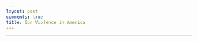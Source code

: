 ```yaml
---
layout: post
comments: true
title: Gun Violence in America
---
```


<html>
<head>
  <script type="text/javascript" src="https://www.gstatic.com/charts/loader.js"></script>
    <script type="text/javascript">
      google.charts.load('current', {'packages':["line"]});
      google.charts.setOnLoadCallback(drawChart);

    function drawChart() {
      var data = new google.visualization.DataTable();
      data.addColumn('number', 'Year');
      data.addColumn('number', 'Arizona');
      data.addColumn('number', 'California');
      data.addColumn('number', 'Illinois');
      data.addColumn('number', 'New York');
      data.addColumn('number', 'Texas');

      data.addRows([
[1980.0, 2.19, 4.75, 3.59, 6.66, 4.77],
[1980.08, 2.35, 3.7, 5.3, 4.59, 5.49],
[1980.17, 1.1, 3.76, 4.36, 4.23, 6.84],
[1980.25, 2.66, 3.92, 5.07, 5.93, 5.45],
[1980.33, 2.5, 4.11, 5.61, 5.73, 5.29],
[1980.42, 1.56, 5.8, 5.69, 5.68, 5.85],
[1980.5, 2.5, 5.5, 6.86, 4.9, 5.93],
[1980.58, 2.5, 6.07, 7.33, 6.04, 7.12],
[1980.67, 2.82, 5.72, 5.61, 0.77, 5.61],
[1980.75, 2.03, 4.91, 5.46, 6.66, 5.25],
[1980.83, 2.35, 5.29, 5.3, 5.37, 3.54],
[1980.92, 2.66, 5.34, 6.55, 7.74, 4.1],
[1981.0, 3.91, 4.19, 6.16, 5.93, 5.25],
[1981.08, 1.25, 4.72, 4.91, 3.97, 5.21],
[1981.17, 1.56, 3.97, 4.75, 5.73, 5.77],
[1981.25, 1.41, 4.19, 5.07, 4.95, 5.93],
[1981.33, 2.03, 4.7, 4.21, 4.85, 5.57],
[1981.42, 1.72, 4.48, 4.52, 0.46, 6.24],
[1981.5, 1.88, 4.51, 5.46, 6.14, 5.89],
[1981.58, 1.41, 3.11, 6.47, 4.64, 5.73],
[1981.67, 1.88, 3.44, 4.6, 5.26, 4.53],
[1981.75, 1.72, 3.46, 3.74, 5.52, 4.14],
[1981.83, 2.5, 3.06, 4.68, 6.19, 4.49],
[1981.92, 1.88, 2.82, 5.22, 0.83, 4.69],
[1982.0, 1.88, 4.35, 5.14, 4.95, 3.74],
[1982.08, 2.19, 3.54, 3.66, 4.85, 3.34],
[1982.17, 0.78, 4.19, 3.04, 5.16, 3.54],
[1982.25, 2.5, 4.13, 6.16, 4.8, 3.98],
[1982.33, 1.41, 4.0, 4.52, 6.3, 3.82],
[1982.42, 2.19, 3.36, 3.82, 5.78, 3.86],
[1982.5, 1.72, 3.97, 5.07, 6.09, 4.73],
[1982.58, 1.72, 4.21, 4.6, 4.39, 5.57],
[1982.67, 1.72, 3.92, 3.66, 5.88, 4.18],
[1982.75, 2.19, 3.68, 3.27, 5.42, 3.3],
[1982.83, 1.25, 3.57, 3.27, 4.44, 3.98],
[1982.92, 1.41, 3.7, 4.13, 1.03, 3.9],
[1983.0, 2.19, 3.97, 3.59, 4.39, 4.89],
[1983.08, 0.94, 3.03, 3.9, 4.03, 4.37],
[1983.17, 1.25, 3.14, 4.6, 6.04, 4.97],
[1983.25, 1.56, 3.46, 3.2, 5.42, 5.13],
[1983.33, 2.35, 3.7, 3.59, 5.16, 4.93],
[1983.42, 0.63, 2.93, 4.05, 3.56, 5.25],
[1983.5, 0.78, 4.11, 6.39, 5.32, 6.08],
[1983.58, 2.5, 4.11, 5.07, 5.01, 5.21],
[1983.67, 1.25, 3.57, 5.22, 6.09, 5.61],
[1983.75, 2.03, 3.57, 4.99, 5.21, 4.93],
[1983.83, 1.41, 2.98, 4.75, 3.87, 4.49],
[1983.92, 2.5, 3.95, 4.29, 7.38, 5.69],
[1984.0, 1.72, 3.95, 0.94, 5.62, 4.02],
[1984.08, 2.03, 2.63, 0.94, 4.03, 3.66],
[1984.17, 1.1, 3.38, 0.7, 4.39, 4.49],
[1984.25, 2.19, 3.84, 1.87, 4.9, 4.41],
[1984.33, 2.66, 3.44, 1.4, 3.66, 3.98],
[1984.42, 0.78, 3.54, 1.01, 3.87, 5.25],
[1984.5, 2.19, 4.13, 0.86, 4.49, 4.85],
[1984.58, 2.03, 4.27, 0.7, 4.18, 5.09],
[1984.67, 0.63, 4.32, 0.62, 4.49, 4.89],
[1984.75, 1.56, 4.24, 0.86, 3.3, 4.53],
[1984.83, 0.78, 4.13, 0.7, 4.39, 4.45],
[1984.92, 1.1, 3.78, 1.01, 6.3, 5.73],
[1985.0, 1.41, 3.76, 1.4, 3.87, 4.77],
[1985.08, 3.13, 3.97, 1.09, 3.77, 4.45],
[1985.17, 1.72, 3.57, 1.09, 3.3, 5.61],
[1985.25, 2.03, 3.54, 0.7, 4.54, 4.81],
[1985.33, 1.88, 3.68, 0.78, 2.74, 4.85],
[1985.42, 1.25, 3.6, 1.01, 4.8, 4.85],
[1985.5, 2.19, 4.16, 1.71, 4.44, 5.17],
[1985.58, 1.1, 4.35, 0.7, 4.18, 5.65],
[1985.67, 1.88, 3.36, 0.7, 4.33, 4.61],
[1985.75, 1.88, 3.78, 0.55, 3.97, 4.37],
[1985.83, 2.66, 3.84, 0.31, 3.66, 4.37],
[1985.92, 2.82, 4.46, 0.16, 0.21, 4.45],
[1986.0, 1.1, 4.24, 3.51, 5.47, 3.7],
[1986.08, 1.88, 3.25, 3.43, 3.97, 4.61],
[1986.17, 1.25, 4.16, 3.74, 4.23, 6.04],
[1986.25, 3.13, 3.78, 4.21, 5.37, 4.93],
[1986.33, 1.72, 4.24, 4.44, 4.39, 5.41],
[1986.42, 5.16, 3.68, 4.29, 4.39, 5.37],
[1986.5, 1.41, 4.64, 5.77, 5.16, 4.57],
[1986.58, 2.97, 5.23, 5.07, 3.51, 6.08],
[1986.67, 2.5, 5.29, 3.12, 6.24, 5.01],
[1986.75, 2.19, 4.29, 0.55, 4.64, 4.41],
[1986.83, 1.41, 3.92, 0.78, 0.41, 4.69],
[1986.92, 2.03, 3.92, 0.55, 0.36, 5.69],
[1987.0, 2.97, 3.84, 1.17, 3.97, 3.5],
[1987.08, 2.19, 4.32, 1.09, 4.64, 4.93],
[1987.17, 3.29, 4.21, 0.86, 4.95, 4.45],
[1987.25, 1.41, 4.38, 0.78, 4.59, 4.14],
[1987.33, 2.03, 4.51, 1.25, 5.68, 4.81],
[1987.42, 1.41, 4.43, 3.66, 6.55, 3.3],
[1987.5, 3.29, 4.72, 1.17, 5.78, 4.41],
[1987.58, 1.25, 4.13, 1.56, 4.49, 3.94],
[1987.67, 1.72, 4.46, 1.09, 5.32, 5.21],
[1987.75, 1.72, 4.13, 0.86, 4.9, 3.7],
[1987.83, 1.72, 3.41, 0.78, 7.74, 3.34],
[1987.92, 2.82, 4.97, 0.78, 0.57, 4.57],
[1988.0, 2.19, 4.46, 3.12, 6.66, 4.65],
[1988.08, 1.88, 3.6, 3.43, 5.57, 4.22],
[1988.17, 3.13, 4.51, 3.12, 5.16, 4.37],
[1988.25, 3.6, 4.35, 3.51, 4.33, 3.54],
[1988.33, 1.88, 4.38, 4.05, 6.5, 4.41],
[1988.42, 2.35, 3.7, 3.27, 6.86, 3.14],
[1988.5, 1.88, 4.64, 4.29, 7.17, 4.73],
[1988.58, 3.91, 4.97, 5.07, 8.05, 4.81],
[1988.67, 2.19, 5.29, 6.24, 7.02, 4.41],
[1988.75, 2.19, 4.21, 3.74, 6.86, 4.29],
[1988.83, 2.5, 4.21, 2.96, 5.83, 3.58],
[1988.92, 2.82, 4.48, 3.9, 0.98, 5.29],
[1989.0, 1.88, 5.13, 3.66, 5.62, 4.93],
[1989.08, 1.41, 4.75, 3.59, 5.37, 4.02],
[1989.17, 2.66, 4.38, 3.59, 6.35, 4.41],
[1989.25, 2.66, 4.16, 4.21, 5.62, 4.65],
[1989.33, 2.19, 4.91, 3.27, 6.3, 4.73],
[1989.42, 2.35, 4.54, 3.9, 6.45, 4.22],
[1989.5, 2.82, 5.74, 3.59, 7.33, 5.01],
[1989.58, 2.66, 5.69, 4.29, 8.15, 4.73],
[1989.67, 1.41, 5.45, 3.97, 8.36, 4.33],
[1989.75, 3.6, 5.58, 5.3, 6.4, 4.57],
[1989.83, 1.25, 5.1, 4.13, 0.36, 5.65],
[1989.92, 2.03, 5.77, 4.99, 0.52, 5.41],
[1990.0, 2.19, 6.12, 5.38, 8.15, 4.41],
[1990.08, 2.35, 5.15, 4.99, 6.55, 4.22],
[1990.17, 2.19, 5.82, 4.44, 6.71, 4.77],
[1990.25, 2.66, 5.13, 4.91, 6.76, 4.73],
[1990.33, 2.35, 6.2, 5.38, 7.64, 5.17],
[1990.42, 3.13, 5.56, 6.39, 7.84, 5.93],
[1990.5, 3.91, 7.06, 1.4, 7.69, 7.79],
[1990.58, 3.13, 7.14, 1.79, 8.72, 5.81],
[1990.67, 2.5, 6.66, 1.32, 8.26, 6.32],
[1990.75, 2.19, 6.17, 1.64, 7.9, 6.2],
[1990.83, 2.5, 4.78, 0.55, 0.88, 5.29],
[1990.92, 2.35, 5.29, 1.01, 0.57, 6.16],
[1991.0, 2.5, 5.61, 5.92, 8.31, 5.69],
[1991.08, 3.44, 5.13, 3.66, 5.83, 5.41],
[1991.17, 3.6, 5.1, 5.14, 7.69, 4.77],
[1991.25, 1.56, 5.93, 5.46, 8.41, 6.16],
[1991.33, 3.44, 6.25, 5.22, 8.41, 6.01],
[1991.42, 3.44, 7.65, 5.53, 7.64, 5.61],
[1991.5, 2.82, 7.09, 5.77, 9.08, 7.04],
[1991.58, 2.19, 7.95, 8.57, 9.19, 7.99],
[1991.67, 3.91, 7.14, 6.55, 8.93, 7.32],
[1991.75, 2.19, 7.35, 6.39, 7.43, 8.15],
[1991.83, 1.41, 6.15, 4.68, 7.07, 5.81],
[1991.92, 2.19, 7.35, 5.85, 0.72, 7.2],
[1992.0, 2.5, 6.17, 5.77, 8.0, 6.24],
[1992.08, 1.72, 6.31, 4.75, 6.66, 5.49],
[1992.17, 3.13, 6.42, 3.66, 8.93, 5.25],
[1992.25, 3.44, 6.82, 6.39, 6.55, 5.13],
[1992.33, 5.01, 6.98, 6.24, 7.79, 5.57],
[1992.42, 3.44, 7.06, 5.85, 7.38, 6.16],
[1992.5, 2.19, 7.95, 6.78, 9.13, 6.48],
[1992.58, 4.22, 7.81, 7.25, 7.79, 6.2],
[1992.67, 2.66, 6.74, 7.48, 8.36, 5.77],
[1992.75, 2.82, 7.03, 4.75, 7.95, 5.37],
[1992.83, 2.03, 7.19, 4.52, 8.0, 4.85],
[1992.92, 4.69, 6.39, 4.13, 7.02, 6.16],
[1993.0, 3.44, 6.42, 4.68, 8.67, 5.57],
[1993.08, 2.03, 6.12, 3.97, 6.61, 5.01],
[1993.17, 2.66, 6.93, 3.97, 7.59, 5.29],
[1993.25, 3.75, 6.74, 4.05, 6.19, 5.17],
[1993.33, 3.44, 7.84, 2.96, 7.17, 5.21],
[1993.42, 2.66, 8.05, 4.91, 6.81, 5.97],
[1993.5, 5.01, 8.32, 6.24, 8.21, 5.57],
[1993.58, 3.29, 7.33, 5.92, 7.9, 6.44],
[1993.67, 3.91, 7.73, 6.0, 8.82, 5.49],
[1993.75, 3.75, 7.78, 5.07, 8.57, 5.65],
[1993.83, 3.13, 7.33, 5.22, 7.79, 5.33],
[1993.92, 3.6, 6.98, 3.74, 9.13, 5.13],
[1994.0, 3.13, 6.55, 4.44, 7.22, 5.45],
[1994.08, 3.29, 6.58, 4.6, 5.88, 5.37],
[1994.17, 4.07, 6.84, 6.78, 7.28, 5.97],
[1994.25, 3.75, 6.44, 5.85, 6.04, 4.61],
[1994.33, 2.5, 6.55, 6.47, 5.37, 5.05],
[1994.42, 3.29, 6.71, 6.86, 6.04, 4.02],
[1994.5, 5.79, 7.01, 6.86, 7.33, 5.29],
[1994.58, 4.54, 7.68, 7.09, 6.76, 6.08],
[1994.67, 5.01, 6.58, 4.99, 5.62, 4.93],
[1994.75, 4.85, 7.25, 5.3, 4.13, 6.32],
[1994.83, 2.5, 5.88, 3.43, 5.68, 4.97],
[1994.92, 7.35, 6.66, 3.51, 6.09, 4.53],
[1995.0, 5.48, 5.69, 3.66, 5.11, 4.53],
[1995.08, 2.97, 5.13, 2.81, 3.15, 3.82],
[1995.17, 5.94, 5.53, 4.05, 4.75, 3.82],
[1995.25, 3.13, 5.64, 3.2, 3.46, 3.62],
[1995.33, 5.48, 5.82, 3.82, 4.28, 3.9],
[1995.42, 4.69, 5.61, 3.74, 5.83, 4.57],
[1995.5, 5.01, 7.35, 3.82, 5.11, 4.97],
[1995.58, 5.94, 8.13, 5.53, 5.93, 4.61],
[1995.67, 5.63, 6.63, 4.21, 3.92, 3.26],
[1995.75, 6.26, 7.33, 4.83, 4.64, 4.06],
[1995.83, 2.97, 5.96, 3.59, 3.3, 3.5],
[1995.92, 4.38, 5.88, 4.13, 5.32, 3.9],
[1996.0, 3.29, 6.15, 3.74, 3.77, 3.54],
[1996.08, 4.07, 4.78, 2.88, 3.92, 3.38],
[1996.17, 4.54, 4.11, 3.12, 3.97, 3.26],
[1996.25, 3.29, 4.4, 3.04, 3.15, 2.27],
[1996.33, 3.6, 5.29, 3.97, 3.35, 4.45],
[1996.42, 3.44, 4.8, 5.69, 4.03, 3.06],
[1996.5, 2.03, 6.2, 4.83, 4.49, 2.98],
[1996.58, 4.85, 4.7, 5.53, 3.3, 3.82],
[1996.67, 4.85, 5.13, 3.59, 2.68, 3.54],
[1996.75, 3.91, 4.27, 4.83, 3.51, 3.82],
[1996.83, 4.07, 4.89, 3.12, 3.87, 2.62],
[1996.92, 4.07, 5.18, 3.27, 4.28, 3.98],
[1997.0, 3.91, 4.4, 3.35, 3.15, 3.58],
[1997.08, 2.82, 4.27, 2.03, 2.48, 2.74],
[1997.17, 2.97, 4.67, 3.04, 2.84, 3.38],
[1997.25, 3.44, 4.54, 4.21, 1.91, 2.94],
[1997.33, 5.79, 4.13, 2.88, 3.1, 3.06],
[1997.42, 2.82, 4.21, 3.66, 2.68, 3.26],
[1997.5, 4.22, 5.15, 5.07, 3.3, 3.34],
[1997.58, 4.85, 4.51, 4.52, 3.25, 3.5],
[1997.67, 3.29, 4.48, 3.9, 2.48, 3.18],
[1997.75, 2.97, 5.37, 4.68, 2.89, 2.86],
[1997.83, 4.38, 4.0, 4.05, 3.25, 3.02],
[1997.92, 4.22, 4.08, 3.66, 3.15, 3.46],
[1998.0, 3.44, 4.46, 3.43, 2.53, 3.98],
[1998.08, 3.44, 3.19, 2.65, 2.48, 3.22],
[1998.17, 5.63, 3.41, 3.43, 1.65, 2.82],
[1998.25, 3.91, 3.09, 3.82, 2.27, 3.1],
[1998.33, 4.38, 3.49, 4.52, 2.37, 3.78],
[1998.42, 2.66, 3.52, 4.13, 2.22, 3.94],
[1998.5, 3.44, 3.52, 4.29, 2.53, 2.98],
[1998.58, 3.75, 4.56, 4.6, 2.63, 3.06],
[1998.67, 4.85, 2.82, 2.96, 2.43, 3.54],
[1998.75, 3.44, 3.76, 3.74, 2.43, 3.02],
[1998.83, 3.75, 3.76, 3.59, 2.27, 2.51],
[1998.92, 3.75, 4.21, 3.43, 2.48, 3.14],
[1999.0, 3.44, 3.49, 3.2, 1.75, 3.42],
[1999.08, 4.22, 2.76, 2.03, 2.43, 2.58],
[1999.17, 3.44, 2.68, 2.18, 1.86, 2.31],
[1999.25, 4.38, 2.71, 2.96, 1.5, 2.9],
[1999.33, 2.82, 3.22, 3.2, 2.22, 3.06],
[1999.42, 4.69, 3.49, 4.36, 2.74, 2.55],
[1999.5, 3.75, 3.7, 3.04, 2.17, 2.35],
[1999.58, 4.07, 4.32, 4.36, 2.32, 2.78],
[1999.67, 3.44, 3.19, 3.27, 2.27, 2.66],
[1999.75, 5.32, 2.93, 3.04, 3.1, 2.55],
[1999.83, 3.44, 3.03, 3.2, 2.27, 2.11],
[1999.92, 5.48, 3.49, 2.57, 2.27, 2.43],
[2000.0, 3.29, 3.38, 2.03, 2.74, 2.78],
[2000.08, 2.82, 2.98, 2.03, 2.37, 1.99],
[2000.17, 4.54, 2.25, 2.42, 2.63, 2.43],
[2000.25, 4.22, 3.73, 2.57, 3.04, 2.19],
[2000.33, 3.75, 3.76, 2.96, 2.48, 2.27],
[2000.42, 4.38, 4.11, 2.57, 1.86, 2.86],
[2000.5, 4.07, 3.84, 4.99, 2.68, 2.9],
[2000.58, 3.6, 4.29, 3.9, 3.25, 3.26],
[2000.67, 2.19, 3.68, 3.51, 2.01, 2.86],
[2000.75, 4.38, 3.27, 3.43, 2.89, 3.54],
[2000.83, 4.07, 3.03, 1.87, 2.22, 2.58],
[2000.92, 2.5, 4.0, 1.17, 2.27, 2.74],
[2001.0, 3.75, 3.7, 2.65, 2.37, 2.7],
[2001.08, 3.6, 2.93, 1.32, 1.55, 2.03],
[2001.17, 4.22, 3.38, 1.17, 2.01, 2.66],
[2001.25, 3.13, 3.54, 3.43, 1.75, 2.98],
[2001.33, 4.54, 3.78, 1.95, 2.68, 2.39],
[2001.42, 3.75, 3.33, 0.86, 2.43, 2.58],
[2001.5, 4.69, 4.51, 1.25, 2.58, 2.94],
[2001.58, 4.54, 4.27, 0.62, 2.89, 3.58],
[2001.67, 5.79, 4.32, 1.4, 2.27, 3.02],
[2001.75, 5.01, 4.48, 1.01, 2.68, 3.3],
[2001.83, 4.07, 3.89, 0.94, 2.48, 2.66],
[2001.92, 3.91, 3.57, 1.01, 2.53, 3.78],
[2002.0, 3.75, 4.35, 2.65, 2.22, 3.18],
[2002.08, 2.82, 2.85, 1.95, 1.39, 2.23],
[2002.17, 4.69, 4.24, 0.94, 2.37, 3.26],
[2002.25, 4.22, 3.84, 2.34, 2.06, 2.62],
[2002.33, 6.41, 4.46, 3.43, 2.27, 3.1],
[2002.42, 3.44, 3.65, 4.21, 2.84, 3.26],
[2002.5, 6.26, 4.62, 4.36, 2.22, 3.38],
[2002.58, 2.97, 4.62, 4.83, 2.06, 3.18],
[2002.67, 3.75, 5.58, 3.9, 2.84, 2.86],
[2002.75, 5.63, 3.49, 3.97, 2.84, 2.78],
[2002.83, 3.91, 4.54, 2.49, 2.22, 2.03],
[2002.92, 5.63, 3.95, 3.74, 2.53, 2.58],
[2003.0, 2.97, 4.11, 2.49, 1.81, 2.74],
[2003.08, 4.22, 3.81, 2.26, 1.81, 2.94],
[2003.17, 5.01, 4.24, 3.43, 2.53, 2.78],
[2003.25, 4.38, 3.7, 3.35, 2.89, 2.78],
[2003.33, 5.79, 4.4, 3.97, 2.01, 3.22],
[2003.42, 4.07, 4.11, 3.35, 3.51, 4.22],
[2003.5, 3.13, 4.54, 4.75, 3.35, 3.54],
[2003.58, 5.79, 4.7, 3.51, 2.37, 3.02],
[2003.67, 5.79, 4.48, 3.2, 2.48, 3.34],
[2003.75, 3.91, 4.54, 3.35, 2.17, 3.06],
[2003.83, 4.07, 3.84, 3.43, 1.75, 3.42],
[2003.92, 4.54, 4.16, 2.73, 2.94, 3.46],
[2004.0, 5.32, 4.51, 1.95, 1.75, 2.7],
[2004.08, 4.07, 3.33, 1.95, 2.06, 2.15],
[2004.17, 4.85, 4.62, 2.49, 1.55, 3.7],
[2004.25, 5.48, 4.19, 2.26, 1.7, 2.78],
[2004.33, 4.38, 4.56, 1.95, 2.17, 3.34],
[2004.42, 3.6, 3.68, 2.65, 2.22, 2.94],
[2004.5, 3.91, 4.56, 3.35, 3.04, 3.38],
[2004.58, 5.79, 5.02, 2.81, 2.79, 3.58],
[2004.67, 3.44, 4.13, 2.03, 2.63, 3.38],
[2004.75, 4.22, 3.95, 2.49, 2.12, 3.14],
[2004.83, 4.22, 3.95, 2.1, 2.22, 3.1],
[2004.92, 4.38, 4.08, 1.79, 2.68, 3.06],
[2005.0, 3.44, 4.67, 1.17, 1.96, 3.06],
[2005.08, 2.97, 3.54, 1.32, 1.6, 2.58],
[2005.17, 3.91, 4.29, 2.34, 1.86, 2.9],
[2005.25, 4.69, 3.73, 2.18, 1.91, 3.34],
[2005.33, 3.75, 4.35, 2.49, 2.17, 3.82],
[2005.42, 5.79, 4.03, 3.04, 2.27, 2.9],
[2005.5, 5.48, 5.23, 3.35, 2.84, 3.02],
[2005.58, 5.16, 5.42, 3.27, 2.68, 3.3],
[2005.67, 5.01, 3.95, 1.95, 3.04, 3.58],
[2005.75, 5.48, 4.56, 2.49, 2.27, 3.5],
[2005.83, 5.01, 4.64, 2.03, 1.86, 3.74],
[2005.92, 6.26, 4.86, 1.87, 1.96, 4.06],
[2006.0, 4.54, 4.29, 1.95, 1.5, 3.26],
[2006.08, 5.48, 3.87, 1.17, 1.44, 2.55],
[2006.17, 5.48, 3.81, 2.18, 0.93, 3.54],
[2006.25, 5.01, 4.83, 2.88, 1.5, 3.5],
[2006.33, 4.07, 4.4, 3.2, 1.81, 3.62],
[2006.42, 5.63, 4.67, 3.2, 1.81, 3.86],
[2006.5, 6.1, 5.21, 3.97, 2.06, 3.7],
[2006.58, 4.85, 4.78, 1.95, 2.27, 3.7],
[2006.67, 4.22, 3.95, 3.74, 2.53, 3.82],
[2006.75, 4.54, 4.54, 1.95, 1.81, 2.94],
[2006.83, 4.07, 4.38, 3.12, 2.12, 2.82],
[2006.92, 5.63, 4.27, 2.65, 1.7, 3.14],
[2007.0, 4.54, 4.56, 1.09, 1.91, 3.58],
[2007.08, 5.48, 3.3, 1.17, 1.19, 3.02],
[2007.17, 5.32, 3.41, 2.57, 1.29, 3.46],
[2007.25, 4.38, 4.03, 2.18, 2.37, 3.34],
[2007.33, 5.32, 3.57, 1.87, 2.84, 3.3],
[2007.42, 3.91, 4.16, 3.59, 2.58, 3.18],
[2007.5, 5.79, 4.75, 2.73, 2.58, 4.02],
[2007.58, 4.69, 4.59, 3.12, 2.17, 4.06],
[2007.67, 4.69, 3.52, 2.96, 2.22, 3.66],
[2007.75, 3.91, 3.65, 2.81, 2.22, 2.94],
[2007.83, 5.63, 3.49, 2.34, 1.81, 2.7],
[2007.92, 2.66, 4.08, 1.79, 2.63, 4.29],
[2008.0, 3.6, 3.27, 2.26, 1.81, 2.47],
[2008.08, 4.07, 3.6, 1.25, 1.19, 2.9],
[2008.17, 4.22, 3.76, 2.26, 1.86, 2.23],
[2008.25, 4.54, 3.25, 3.04, 1.75, 3.5],
[2008.33, 3.91, 3.3, 2.65, 2.01, 2.74],
[2008.42, 3.29, 3.38, 3.2, 2.37, 3.62],
[2008.5, 5.01, 2.52, 3.74, 2.43, 2.86],
[2008.58, 4.07, 3.57, 3.2, 2.58, 2.86],
[2008.67, 2.66, 3.49, 4.05, 2.37, 2.9],
[2008.75, 2.97, 3.36, 2.96, 2.01, 3.42],
[2008.83, 3.29, 3.36, 2.49, 1.7, 2.74],
[2008.92, 3.29, 3.09, 1.79, 2.43, 3.18],
[2009.0, 2.5, 3.76, 1.48, 1.86, 3.18],
[2009.08, 2.5, 2.47, 1.71, 1.75, 2.19],
[2009.17, 3.75, 3.73, 1.32, 1.44, 3.22],
[2009.25, 3.13, 3.25, 2.81, 2.32, 3.34],
[2009.33, 3.44, 3.6, 3.51, 1.6, 4.1],
[2009.42, 3.44, 2.9, 3.27, 2.06, 3.34],
[2009.5, 3.91, 4.29, 3.66, 2.63, 3.78],
[2009.58, 2.82, 3.97, 3.2, 3.04, 3.34],
[2009.67, 3.13, 3.06, 2.88, 2.17, 3.66],
[2009.75, 2.03, 2.9, 2.42, 1.75, 2.55],
[2009.83, 2.66, 2.98, 2.65, 2.12, 3.06],
[2009.92, 2.82, 3.33, 2.65, 2.06, 3.38],
[2010.0, 3.6, 3.06, 1.01, 1.7, 2.66],
[2010.08, 2.5, 2.17, 1.17, 1.55, 2.74],
[2010.17, 2.97, 3.6, 2.18, 1.86, 2.78],
[2010.25, 2.82, 3.3, 3.51, 1.86, 3.06],
[2010.33, 2.97, 3.84, 2.96, 1.65, 3.26],
[2010.42, 2.5, 2.76, 3.51, 3.1, 3.06],
[2010.5, 3.91, 2.9, 2.57, 3.35, 3.06],
[2010.58, 6.1, 3.17, 4.36, 2.84, 3.06],
[2010.67, 3.29, 2.58, 2.26, 2.63, 2.82],
[2010.75, 5.16, 2.9, 2.34, 2.48, 3.54],
[2010.83, 4.07, 3.03, 2.1, 2.06, 3.22],
[2010.92, 3.13, 3.44, 1.71, 1.75, 3.02],
[2011.0, 3.6, 3.19, 1.87, 1.08, 1.91],
[2011.08, 2.35, 2.2, 1.56, 1.14, 2.27],
[2011.17, 3.44, 2.63, 1.64, 1.5, 2.39],
[2011.25, 3.91, 3.03, 2.57, 1.96, 2.47],
[2011.33, 2.82, 3.7, 3.04, 2.53, 3.58],
[2011.42, 3.75, 2.95, 3.27, 1.81, 2.58],
[2011.5, 3.75, 3.44, 4.52, 2.58, 2.94],
[2011.58, 3.91, 2.93, 2.34, 2.17, 2.27],
[2011.67, 2.82, 2.79, 2.57, 2.22, 2.43],
[2011.75, 3.6, 3.52, 3.35, 2.01, 2.82],
[2011.83, 3.6, 2.76, 2.34, 1.6, 2.98],
[2011.92, 2.5, 2.98, 2.65, 2.43, 3.26],
[2012.0, 4.22, 2.95, 2.42, 0.93, 2.43],
[2012.08, 2.82, 2.52, 2.26, 1.19, 2.62],
[2012.17, 2.82, 3.14, 3.35, 1.5, 2.94],
[2012.25, 4.22, 3.3, 2.81, 1.75, 2.82],
[2012.33, 3.91, 3.09, 3.51, 1.81, 3.22],
[2012.42, 3.44, 3.62, 3.2, 2.17, 3.18],
[2012.5, 3.13, 3.46, 3.59, 2.68, 3.1],
[2012.58, 2.35, 3.54, 3.9, 2.48, 2.66],
[2012.67, 2.97, 3.46, 2.88, 2.37, 2.51],
[2012.75, 2.66, 3.62, 3.2, 1.55, 2.35],
[2012.83, 2.82, 3.11, 2.96, 1.14, 3.42],
[2012.92, 3.13, 3.19, 1.48, 1.44, 2.9],
[2013.0, 3.75, 3.03, 2.73, 1.29, 2.39],
[2013.08, 2.66, 2.6, 0.86, 1.14, 1.87],
[2013.17, 3.91, 3.57, 1.32, 1.44, 2.94],
[2013.25, 3.29, 2.95, 1.56, 1.08, 2.74],
[2013.33, 2.19, 3.44, 3.2, 1.65, 2.7],
[2013.42, 3.44, 3.84, 3.43, 2.06, 3.3],
[2013.5, 2.5, 3.73, 3.97, 1.65, 3.82],
[2013.58, 2.82, 3.19, 3.35, 1.86, 3.14],
[2013.67, 3.29, 2.6, 2.42, 1.29, 3.86],
[2013.75, 5.32, 2.6, 2.42, 2.06, 3.06],
[2013.83, 2.82, 2.9, 1.79, 1.7, 2.43],
[2013.92, 3.13, 2.63, 2.73, 1.44, 2.58],
[2014.0, 2.19, 2.5, 1.64, 1.7, 2.94],
[2014.08, 2.5, 2.47, 1.48, 0.83, 2.31],
[2014.17, 2.35, 3.19, 1.32, 1.39, 2.27],
[2014.25, 3.44, 3.19, 2.42, 1.14, 2.94],
[2014.33, 1.72, 3.6, 3.2, 1.34, 3.18],
[2014.42, 3.29, 2.66, 2.65, 1.5, 3.54],
[2014.5, 2.35, 2.82, 3.51, 1.34, 3.42],
[2014.58, 2.66, 2.98, 3.51, 1.86, 3.42],
[2014.67, 2.5, 2.93, 2.65, 1.86, 2.27],
[2014.75, 2.82, 3.06, 2.18, 2.12, 2.86],
[2014.83, 1.72, 3.19, 2.65, 1.24, 3.02],
[2014.92, 2.97, 3.03, 3.27, 2.22, 4.1]
      ]);
     
    var options = {
    
   
        
      

    
  
        width: 900,
        height: 500
        }
       
       
        
        

      var chart = new google.charts.Line(document.getElementById('line_top_x'));

      chart.draw(data, options);
    }
  </script>
</head>
</html>

---

<html>
<style>
.google-visualization-table-td {
text-align: center !important;
}
</style>
<center>
   <div id="line_top_x"></div>
</center>
</html>

